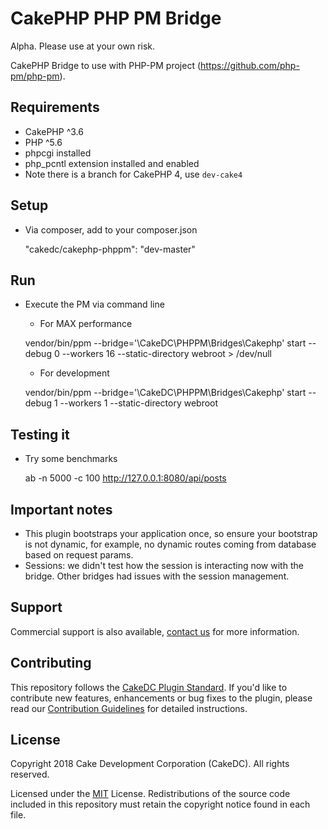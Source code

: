 CakePHP PHP PM Bridge
===================

Alpha. Please use at your own risk.

CakePHP Bridge to use with PHP-PM project (https://github.com/php-pm/php-pm).

Requirements
------------

* CakePHP ^3.6
* PHP ^5.6
* phpcgi installed
* php_pcntl extension installed and enabled
* Note there is a branch for CakePHP 4, use `dev-cake4`

Setup
-------------

* Via composer, add to your composer.json

    "cakedc/cakephp-phppm": "dev-master"

Run
---

* Execute the PM via command line
  * For MAX performance

   vendor/bin/ppm --bridge='\CakeDC\PHPPM\Bridges\Cakephp' start --debug 0 --workers 16 --static-directory webroot > /dev/null

  * For development
  
  vendor/bin/ppm --bridge='\CakeDC\PHPPM\Bridges\Cakephp' start --debug 1 --workers 1 --static-directory webroot
    

Testing it
----------

* Try some benchmarks

    ab -n 5000 -c 100 http://127.0.0.1:8080/api/posts

Important notes
-------------
* This plugin bootstraps your application once, so ensure your bootstrap is not dynamic, for example, no 
dynamic routes coming from database based on request params.
* Sessions: we didn't test how the session is interacting now with the bridge. Other bridges had issues with
the session management.

Support
-------

Commercial support is also available, [contact us](https://www.cakedc.com/contact) for more information.

Contributing
------------

This repository follows the [CakeDC Plugin Standard](https://www.cakedc.com/plugin-standard). If you'd like to contribute new features, enhancements or bug fixes to the plugin, please read our [Contribution Guidelines](https://www.cakedc.com/contribution-guidelines) for detailed instructions.

License
-------

Copyright 2018 Cake Development Corporation (CakeDC). All rights reserved.

Licensed under the [MIT](http://www.opensource.org/licenses/mit-license.php) License. Redistributions of the source code included in this repository must retain the copyright notice found in each file.
